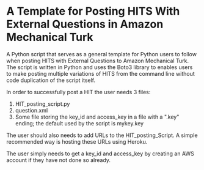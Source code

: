 # A Template for Posting HITS With External Questions in Amazon Mechanical Turk

A Python script that serves as a general template for Python users to follow when posting HITS with External Questions to Amazon Mechanical Turk. The script is written in Python and uses the Boto3 library to enables users to make posting multiple variations of HITS from the command line without code duplication of the script itself.

In order to successfully post a HIT the user needs 3 files:

1. HIT_posting_script.py
2. question.xml
3. Some file storing the key_id and access_key in a file with a ".key" ending; the default used by the script is mykey.key

The user should also needs to add URLs to the HIT_posting_Script. A simple recommended way is hosting these URLs using Heroku.

The user simply needs to get a key_id and access_key by creating an AWS account if they have not done so already.
